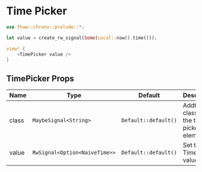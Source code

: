 # Time Picker

```rust demo
use thaw::chrono::prelude::*;

let value = create_rw_signal(Some(Local::now().time()));

view! {
    <TimePicker value />
}
```

## TimePicker Props

| Name  | Type                          | Default              | Description                                    |
| ----- | ----------------------------- | -------------------- | ---------------------------------------------- |
| class | `MaybeSignal<String>`         | `Default::default()` | Addtional classes for the time picker element. |
| value | `RwSignal<Option<NaiveTime>>` | `Default::default()` | Set the TimePicker value.                      |
